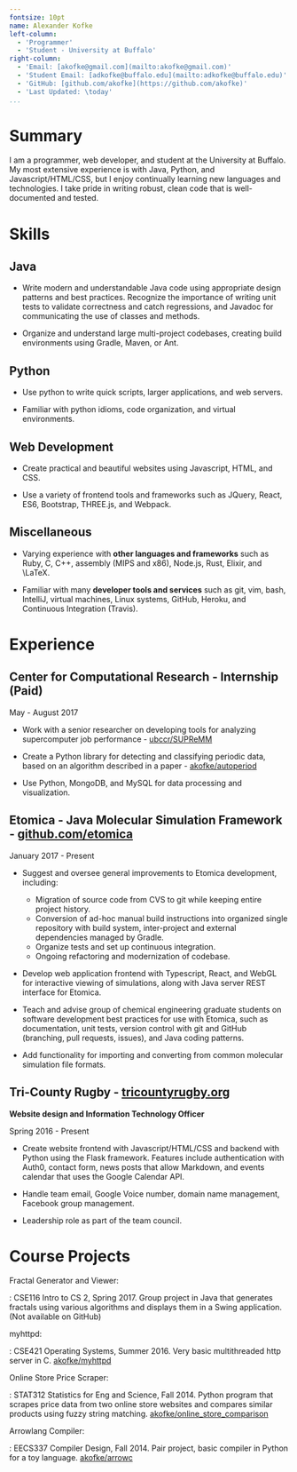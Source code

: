 ```yaml
---
fontsize: 10pt
name: Alexander Kofke
left-column:
  - 'Programmer'
  - 'Student - University at Buffalo'
right-column:
  - 'Email: [akofke@gmail.com](mailto:akofke@gmail.com)'
  - 'Student Email: [adkofke@buffalo.edu](mailto:adkofke@buffalo.edu)'
  - 'GitHub: [github.com/akofke](https://github.com/akofke)'
  - 'Last Updated: \today'
...
```


# Summary

I am a programmer, web developer, and student at the University at Buffalo. My most extensive
experience is with Java, Python, and Javascript/HTML/CSS, but I enjoy continually learning
new languages and technologies. I take pride in writing robust, clean code that is
well-documented and tested.

# Skills

## Java
* Write modern and understandable Java code using appropriate design patterns and best
practices. Recognize the importance of writing unit tests to validate correctness and catch regressions, and Javadoc for communicating the use of classes and methods.

* Organize and understand large multi-project codebases, creating build environments
using Gradle, Maven, or Ant.

## Python
* Use python to write quick scripts, larger applications, and web servers.

* Familiar with python idioms, code organization, and virtual environments. 
    
## Web Development
* Create practical and beautiful websites using Javascript, HTML, and CSS.

* Use a variety of frontend tools and frameworks such as JQuery, React, ES6, Bootstrap,
THREE.js, and Webpack.
<!-- 
* Use web frameworks such as Flask, Ruby on Rails, Express, and Spark Java, or static site generators
such as Jekyll. -->

## Miscellaneous

* Varying experience with **other languages and frameworks** such as Ruby, C, C++,
assembly (MIPS and x86), Node.js, Rust, Elixir, and \LaTeX.

* Familiar with many **developer tools and services** such as git, vim, bash, IntelliJ, virtual machines, Linux systems,
GitHub, Heroku, and Continuous Integration (Travis).

# Experience

## **Center for Computational Research** - Internship (Paid)

May - August 2017

* Work with a senior researcher on developing tools for analyzing supercomputer job performance - [ubccr/SUPReMM](https://github.com/ubccr/supremm)

* Create a Python library for detecting and classifying periodic data, based on an algorithm described in a paper - [akofke/autoperiod](https://github.com/akofke/autoperiod)

* Use Python, MongoDB, and MySQL for data processing and visualization.

## **Etomica** - Java Molecular Simulation Framework - [github.com/etomica](https://github.com/etomica)

January 2017 - Present

* Suggest and oversee general improvements to Etomica development, including:
    * Migration of source code from CVS to git while keeping entire project history.
    * Conversion of ad-hoc manual build instructions into organized single repository with build system,
        inter-project and external dependencies managed by Gradle. 
    * Organize tests and set up continuous integration.
    * Ongoing refactoring and modernization of codebase.
  
* Develop web application frontend with Typescript, React, and WebGL for interactive viewing of simulations, along with Java server REST interface for Etomica.

* Teach and advise group of chemical engineering graduate students on software development best practices for use with Etomica, such as documentation, unit tests, version control with git and GitHub (branching, pull requests, issues), and Java coding patterns.

* Add functionality for importing and converting from common molecular simulation file formats.

## **Tri-County Rugby** - [tricountyrugby.org](https://www.tricountyrugby.org)

**Website design and Information Technology Officer**

Spring 2016 - Present

- Create website frontend with Javascript/HTML/CSS and backend with Python using the Flask framework. Features include
authentication with Auth0, contact form, news posts that allow Markdown, and events calendar that uses the Google Calendar API.

- Handle team email, Google Voice number, domain name management, Facebook group management. 

- Leadership role as part of the team council.


# Course Projects

Fractal Generator and Viewer:

: CSE116 Intro to CS 2, Spring 2017. Group project in Java that generates fractals using various algorithms and displays them in a Swing application. (Not available on GitHub)

myhttpd:

: CSE421 Operating Systems, Summer 2016. Very basic multithreaded http server in C. 
[akofke/myhttpd](https://github.com/akofke/myhttpd)

Online Store Price Scraper:

: STAT312 Statistics for Eng and Science, Fall 2014. Python program that scrapes price data from
two online store websites and compares similar products using fuzzy string matching. [akofke/online_store_comparison](https://github.com/akofke/online_store_comparison)

Arrowlang Compiler:

: EECS337 Compiler Design, Fall 2014. Pair project, basic compiler in Python for a toy language. [akofke/arrowc](https://github.com/akofke/arrowc)


